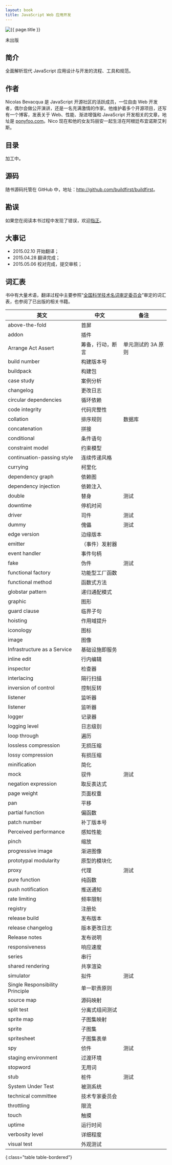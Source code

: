 ```yaml
---
layout: book
title: JavaScript Web 应用开发
---
```


<aside class="purchase">
    <p><img class="border" src="{{ site.baseurl }}/assets/images/covers/js-app-design.jpg" title="{{ page.title }}" /></p>
    <p class="unpublish">未出版</p>
</aside>

## 简介

全面解析现代 JavaScript 应用设计与开发的流程、工具和规范。

## 作者

Nicolas Bevacqua 是 JavaScript 开源社区的活跃成员，一位自由 Web 开发者，偶尔会做公开演讲，还是一名充满激情的作家。他维护着多个开源项目，还写有一个博客，发表关于 Web、性能、渐进增强和 JavaScript 开发相关的文章，地址是 [ponyfoo.com](http://ponyfoo.com)。Nico 现在和他的女友玛丽安一起生活在阿根廷布宜诺斯艾利斯。

## 目录

加工中。

## 源码

随书源码托管在 GitHub 中，地址：<http://github.com/buildfirst/buildfirst>。

## 勘误

如果您在阅读本书过程中发现了错误，欢迎[指正](http://www.ituring.com.cn/book/1636 "提交勘误")。

## 大事记

- 2015.02.10 开始翻译；
- 2015.04.28 翻译完成；
- 2015.05.06 校对完成，提交审核；

## 词汇表

书中有大量术语，翻译过程中主要参照“[全国科学技术名词审定委员会](http://www.term.gov.cn/)”审定的词汇表，也参阅了已出版的相关书籍。

| 英文 | 中文 | 备注 |
|-----|------|-----|
| above-the-fold | 首屏 | |
| addon | 插件 | |
| Arrange Act Assert | 筹备，行动，断言 | 单元测试的 3A 原则 |
| build number | 构建版本号 | |
| buildpack | 构建包 | |
| case study | 案例分析 | |
| changelog | 更改日志 | |
| circular dependencies | 循环依赖 | |
| code integrity | 代码完整性 | |
| collation | 排序规则 | 数据库 |
| concatenation | 拼接 | |
| conditional | 条件语句 | |
| constraint model | 约束模型 | |
| continuation-passing style | 连续传递风格 | |
| currying  | 柯里化 | |
| dependency graph | 依赖图 | |
| dependency injection | 依赖注入 | |
| double | 替身 | 测试 |
| downtime | 停机时间 | |
| driver | 司件 | 测试 |
| dummy | 傀儡 | 测试 |
| edge version | 边缘版本 | |
| emitter | （事件）发射器 | |
| event handler | 事件句柄 |
| fake | 伪件 | 测试 |
| functional factory | 功能型工厂函数 | |
| functional method | 函数式方法 | |
| globstar pattern | 递归通配模式 | |
| graphic | 图形 | |
| guard clause | 临界子句 | |
| hoisting | 作用域提升 | |
| iconology | 图标 | |
| image | 图像 | |
| Infrastructure as a Service | 基础设施即服务 | |
| inline edit | 行内编辑 | |
| inspector | 检查器 | |
| interlacing | 隔行扫描 | |
| inversion of control  | 控制反转 |
| listener | 监听器 | |
| listener | 监听器 | |
| logger | 记录器 | |
| logging level | 日志级别 | |
| loop through | 遍历 | |
| lossless compression | 无损压缩 | |
| lossy compression | 有损压缩 | |
| minification | 简化 | |
| mock | 驭件 | 测试 |
| negation expression | 取反表达式 | |
| page weight | 页面权重 | |
| pan | 平移 | |
| partial function | 偏函数 | |
| patch number | 补丁版本号 | |
| Perceived performance | 感知性能 | |
| pinch | 缩放 | |
| progressive image | 渐进图像 | |
| prototypal modularity | 原型的模块化 | |
| proxy | 代理 | 测试 |
| pure function | 纯函数 | |
| push notification | 推送通知 | |
| rate limiting | 频率限制 | |
| registry | 注册处 | |
| release build | 发布版本 | |
| release changelog | 版本更改日志 | |
| Release notes | 发布说明 | |
| responsiveness | 响应速度 | |
| series | 串行 | |
| shared rendering | 共享渲染 | |
| simulator | 拟件 | 测试 |
| Single Responsibility Principle | 单一职责原则 | |
| source map | 源码映射 | |
| split test | 分离式组间测试 | |
| sprite map | 子图集映射 | |
| sprite | 子图集 | |
| spritesheet | 子图集表单 | |
| spy | 侦件 | 测试 |
| staging environment | 过渡环境 | |
| stopword | 无用词 | |
| stub | 桩件 | 测试 |
| System Under Test  | 被测系统 | |
| technical committee | 技术专家委员会 | |
| throttling | 限流 | |
| touch | 触摸 | |
| uptime | 运行时间 | |
| verbosity level | 详细程度 | |
| visual test | 外观测试 | |
{:class="table table-bordered"}
